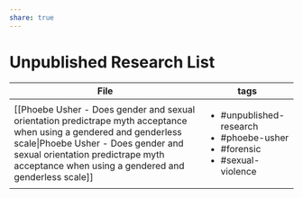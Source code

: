```yaml
---
share: true
---
```


# Unpublished Research List

| File                                                                                                                                                                                                                                                                                   | tags                                                                                                     |
| -------------------------------------------------------------------------------------------------------------------------------------------------------------------------------------------------------------------------------------------------------------------------------------- | -------------------------------------------------------------------------------------------------------- |
| [[Phoebe Usher - Does gender and sexual orientation predictrape myth acceptance when using a gendered and genderless scale\|Phoebe Usher - Does gender and sexual orientation predictrape myth acceptance when using a gendered and genderless scale]] | <ul><li>#unpublished-research</li><li>#phoebe-usher</li><li>#forensic</li><li>#sexual-violence</li></ul> |

